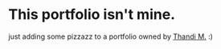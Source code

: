 # This portfolio isn't mine.
just adding some pizzazz to a portfolio owned by [Thandi M.](https://github.com/RealStr1ke) :)

